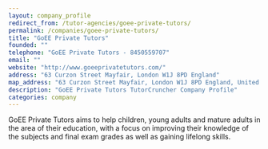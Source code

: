 ```yaml
---
layout: company_profile
redirect_from: /tutor-agencies/goee-private-tutors/
permalink: /companies/goee-private-tutors/
title: "GoEE Private Tutors"
founded: ""
telephone: "GoEE Private Tutors - 8450559707"
email: ""
website: "http://www.goeeprivatetutors.com/"
address: "63 Curzon Street Mayfair, London W1J 8PD England"
map_address: "63 Curzon Street Mayfair, London W1J 8PD England, United Kingdom"
description: "GoEE Private Tutors TutorCruncher Company Profile"
categories: company
---
```

GoEE Private Tutors aims to help children, young adults and mature adults in the area of their education, with a focus
on improving their knowledge of the subjects and final exam grades as well as gaining lifelong skills.

